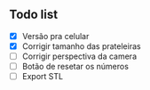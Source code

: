 ## Todo list

- [X] Versão pra celular
- [X] Corrigir tamanho das prateleiras
- [ ] Corrigir perspectiva da camera
- [ ] Botão de resetar os números
- [ ] Export STL

